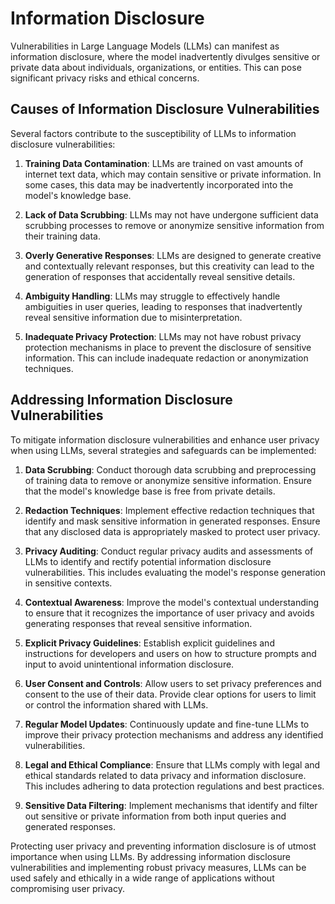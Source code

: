 # Information Disclosure

Vulnerabilities in Large Language Models (LLMs) can manifest as information disclosure, where the model inadvertently divulges sensitive or private data about individuals, organizations, or entities. This can pose significant privacy risks and ethical concerns.

## Causes of Information Disclosure Vulnerabilities

Several factors contribute to the susceptibility of LLMs to information disclosure vulnerabilities:

1. **Training Data Contamination**: LLMs are trained on vast amounts of internet text data, which may contain sensitive or private information. In some cases, this data may be inadvertently incorporated into the model's knowledge base.

2. **Lack of Data Scrubbing**: LLMs may not have undergone sufficient data scrubbing processes to remove or anonymize sensitive information from their training data.

3. **Overly Generative Responses**: LLMs are designed to generate creative and contextually relevant responses, but this creativity can lead to the generation of responses that accidentally reveal sensitive details.

4. **Ambiguity Handling**: LLMs may struggle to effectively handle ambiguities in user queries, leading to responses that inadvertently reveal sensitive information due to misinterpretation.

5. **Inadequate Privacy Protection**: LLMs may not have robust privacy protection mechanisms in place to prevent the disclosure of sensitive information. This can include inadequate redaction or anonymization techniques.

## Addressing Information Disclosure Vulnerabilities

To mitigate information disclosure vulnerabilities and enhance user privacy when using LLMs, several strategies and safeguards can be implemented:

1. **Data Scrubbing**: Conduct thorough data scrubbing and preprocessing of training data to remove or anonymize sensitive information. Ensure that the model's knowledge base is free from private details.

2. **Redaction Techniques**: Implement effective redaction techniques that identify and mask sensitive information in generated responses. Ensure that any disclosed data is appropriately masked to protect user privacy.

3. **Privacy Auditing**: Conduct regular privacy audits and assessments of LLMs to identify and rectify potential information disclosure vulnerabilities. This includes evaluating the model's response generation in sensitive contexts.

4. **Contextual Awareness**: Improve the model's contextual understanding to ensure that it recognizes the importance of user privacy and avoids generating responses that reveal sensitive information.

5. **Explicit Privacy Guidelines**: Establish explicit guidelines and instructions for developers and users on how to structure prompts and input to avoid unintentional information disclosure.

6. **User Consent and Controls**: Allow users to set privacy preferences and consent to the use of their data. Provide clear options for users to limit or control the information shared with LLMs.

7. **Regular Model Updates**: Continuously update and fine-tune LLMs to improve their privacy protection mechanisms and address any identified vulnerabilities.

8. **Legal and Ethical Compliance**: Ensure that LLMs comply with legal and ethical standards related to data privacy and information disclosure. This includes adhering to data protection regulations and best practices.

9. **Sensitive Data Filtering**: Implement mechanisms that identify and filter out sensitive or private information from both input queries and generated responses.

Protecting user privacy and preventing information disclosure is of utmost importance when using LLMs. By addressing information disclosure vulnerabilities and implementing robust privacy measures, LLMs can be used safely and ethically in a wide range of applications without compromising user privacy.